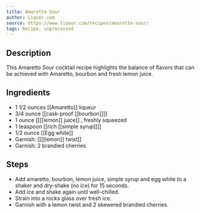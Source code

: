 ```yaml
---
title: Amaretto Sour
author: Liquor.com
source: https://www.liquor.com/recipes/amaretto-sour/
tags: Recipe, unprocessed
---
```

## Description
This Amaretto Sour cocktail recipe highlights the balance of flavors that can be achieved with Amaretto, bourbon and fresh lemon juice.
## Ingredients
- 1 1/2 ounces [[Amaretto]] liqueur
- 3/4 ounce [[cask-proof [[bourbon]]]]
- 1 ounce [[[[lemon]] juice]] , freshly squeezed
- 1 teaspoon [[rich [[simple syrup]]]] 
- 1/2 ounce [[Egg white]] 
- Garnish: [[[[lemon]] twist]] 
- Garnish: 2 brandied cherries
## Steps
- Add amaretto, bourbon, lemon juice, simple syrup and egg white to a shaker and dry-shake (no ice) for 15 seconds.
- Add ice and shake again until well-chilled.
- Strain into a rocks glass over fresh ice.
- Garnish with a lemon twist and 2 skewered brandied cherries.